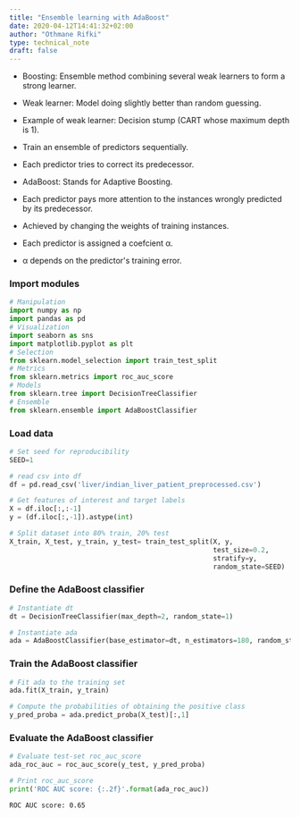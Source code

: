 ```yaml
---
title: "Ensemble learning with AdaBoost"
date: 2020-04-12T14:41:32+02:00
author: "Othmane Rifki"
type: technical_note
draft: false
---
```

- Boosting: Ensemble method combining several weak learners to form a strong learner.
- Weak learner: Model doing slightly better than random guessing.
- Example of weak learner: Decision stump (CART whose maximum depth is 1).


- Train an ensemble of predictors sequentially.
- Each predictor tries to correct its predecessor.

- AdaBoost: Stands for Adaptive Boosting.
- Each predictor pays more attention to the instances wrongly predicted by its predecessor.
- Achieved by changing the weights of training instances.
- Each predictor is assigned a coefcient α.
- α depends on the predictor's training error.



### Import modules


```python
# Manipulation
import numpy as np
import pandas as pd
# Visualization
import seaborn as sns
import matplotlib.pyplot as plt
# Selection
from sklearn.model_selection import train_test_split
# Metrics
from sklearn.metrics import roc_auc_score
# Models
from sklearn.tree import DecisionTreeClassifier
# Ensemble
from sklearn.ensemble import AdaBoostClassifier
```

### Load data


```python
# Set seed for reproducibility
SEED=1

# read csv into df
df = pd.read_csv('liver/indian_liver_patient_preprocessed.csv')

# Get features of interest and target labels
X = df.iloc[:,:-1]
y = (df.iloc[:,-1]).astype(int)

# Split dataset into 80% train, 20% test
X_train, X_test, y_train, y_test= train_test_split(X, y, 
                                                   test_size=0.2, 
                                                   stratify=y, 
                                                   random_state=SEED)
```

### Define the AdaBoost classifier


```python
# Instantiate dt
dt = DecisionTreeClassifier(max_depth=2, random_state=1)

# Instantiate ada
ada = AdaBoostClassifier(base_estimator=dt, n_estimators=180, random_state=1)
```

### Train the AdaBoost classifier


```python
# Fit ada to the training set
ada.fit(X_train, y_train)

# Compute the probabilities of obtaining the positive class
y_pred_proba = ada.predict_proba(X_test)[:,1]
```

### Evaluate the AdaBoost classifier


```python
# Evaluate test-set roc_auc_score
ada_roc_auc = roc_auc_score(y_test, y_pred_proba)

# Print roc_auc_score
print('ROC AUC score: {:.2f}'.format(ada_roc_auc))
```

    ROC AUC score: 0.65

